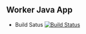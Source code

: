 ## Worker Java App

  * Build Satus
  [![Build Status](http://3.237.252.22:8080/buildStatus/icon?job=instavote%2Fworker-build)](http://3.237.252.22:8080/job/instavote/job/worker-build/)
  
  
